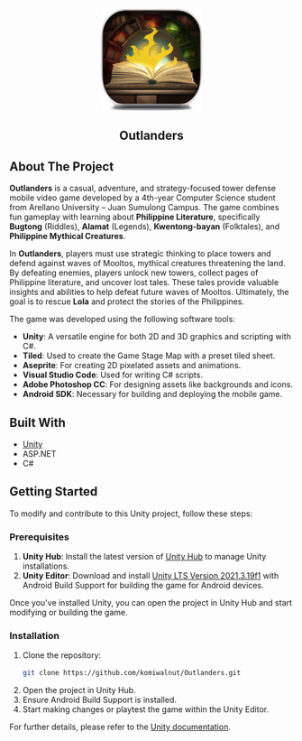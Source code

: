 <!-- PROJECT LOGO -->
<br />
<div align="center">
  <a href="https://github.com/NakNamPotchi/Outlanders">
    <img src="images/logo.png" alt="Logo" width="180" height="180">
  </a>
  <h2 align="center">Outlanders</h2>
</div>

<!-- ABOUT THE PROJECT -->
## About The Project

**Outlanders** is a casual, adventure, and strategy-focused tower defense mobile video game developed by a 4th-year Computer Science student from Arellano University – Juan Sumulong Campus. The game combines fun gameplay with learning about **Philippine Literature**, specifically **Bugtong** (Riddles), **Alamat** (Legends), **Kwentong-bayan** (Folktales), and **Philippine Mythical Creatures**.

In **Outlanders**, players must use strategic thinking to place towers and defend against waves of Mooltos, mythical creatures threatening the land. By defeating enemies, players unlock new towers, collect pages of Philippine literature, and uncover lost tales. These tales provide valuable insights and abilities to help defeat future waves of Mooltos. Ultimately, the goal is to rescue **Lola** and protect the stories of the Philippines.

The game was developed using the following software tools:
- **Unity**: A versatile engine for both 2D and 3D graphics and scripting with C#.
- **Tiled**: Used to create the Game Stage Map with a preset tiled sheet.
- **Aseprite**: For creating 2D pixelated assets and animations.
- **Visual Studio Code**: Used for writing C# scripts.
- **Adobe Photoshop CC**: For designing assets like backgrounds and icons.
- **Android SDK**: Necessary for building and deploying the mobile game.

<!-- BUILT WITH -->
## Built With

* [Unity](https://unity.com/)
* ASP.NET
* C#

<!-- GETTING STARTED -->
## Getting Started

To modify and contribute to this Unity project, follow these steps:

### Prerequisites

1. **Unity Hub**: Install the latest version of [Unity Hub](https://unity.com/download) to manage Unity installations.
2. **Unity Editor**: Download and install [Unity LTS Version 2021.3.19f1](https://unity.com/releases/editor/qa/lts-releases?version=2021.3) with Android Build Support for building the game for Android devices.

Once you've installed Unity, you can open the project in Unity Hub and start modifying or building the game.

### Installation

1. Clone the repository:
    ```bash
    git clone https://github.com/komiwalnut/Outlanders.git
    ```
2. Open the project in Unity Hub.
3. Ensure Android Build Support is installed.
4. Start making changes or playtest the game within the Unity Editor.

For further details, please refer to the [Unity documentation](https://docs.unity.com/).

